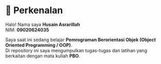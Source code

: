 # 👋 Perkenalan

Halo! Nama saya **Husain Asrarillah**  
NIM: **09020624035**  

Saya saat ini sedang belajar **Pemrograman Berorientasi Objek (Object Oriented Programming / OOP)**.  
Di repository ini saya mengumpulkan tugas-tugas dan latihan yang berkaitan dengan mata kuliah **PBO**.
